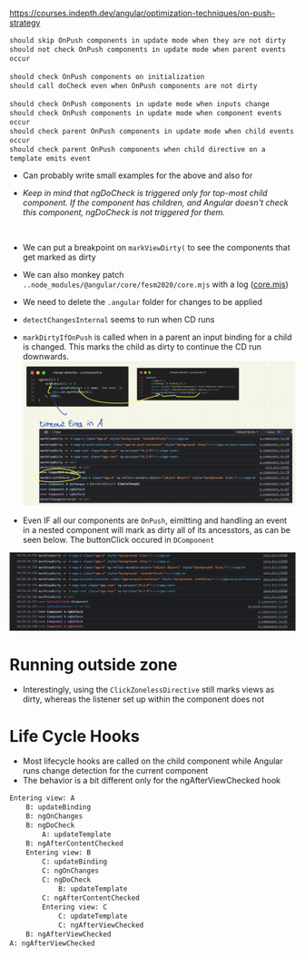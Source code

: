 https://courses.indepth.dev/angular/optimization-techniques/on-push-strategy

```text
should skip OnPush components in update mode when they are not dirty
should not check OnPush components in update mode when parent events occur

should check OnPush components on initialization
should call doCheck even when OnPush components are not dirty

should check OnPush components in update mode when inputs change
should check OnPush components in update mode when component events occur
should check parent OnPush components in update mode when child events occur
should check parent OnPush components when child directive on a template emits event
```
* Can probably write small examples for the above and also for

* _Keep in mind that ngDoCheck is triggered only for top-most child component. If the component has children, and Angular doesn't check this component, ngDoCheck is not triggered for them._

<br/>

* We can put a breakpoint on `markViewDirty(` to see the components that get marked as dirty 

* We can also monkey patch `..node_modules/@angular/core/fesm2020/core.mjs` with a log
([core.mjs](node_modules/@angular/core/fesm2020/core.mjs))

* We need to delete the `.angular` folder for changes to be applied

* `detectChangesInternal` seems to run when CD runs

* `markDirtyIfOnPush` is called when in a parent an input binding for a child is changed. This marks the child as dirty to continue the CD run downwards.
![markDirtyIfOnPush](img/Screenshot%202023-05-10%20at%2018.59.34.png)

* Even IF all our components are `OnPush`, eimitting and handling an event in a nested component will mark as dirty all of its ancesstors, as can be seen below. The buttonClick occured in `DComponent`

![Signals will allow for better CD](img/why_signals_will_be_nice.png)

# Running outside zone

* Interestingly, using the `ClickZonelessDirective` still marks views as dirty, whereas the listener set up within the component does not


# Life Cycle Hooks
* Most lifecycle hooks are called on the child component while Angular runs change detection for the current component
* The behavior is a bit different only for the ngAfterViewChecked hook

```
Entering view: A
    B: updateBinding
    B: ngOnChanges
    B: ngDoCheck
        A: updateTemplate
    B: ngAfterContentChecked
    Entering view: B
        С: updateBinding
        C: ngOnChanges
        С: ngDoCheck
            B: updateTemplate
        С: ngAfterContentChecked
        Entering view: C
            С: updateTemplate
            С: ngAfterViewChecked
    B: ngAfterViewChecked
A: ngAfterViewChecked
```
